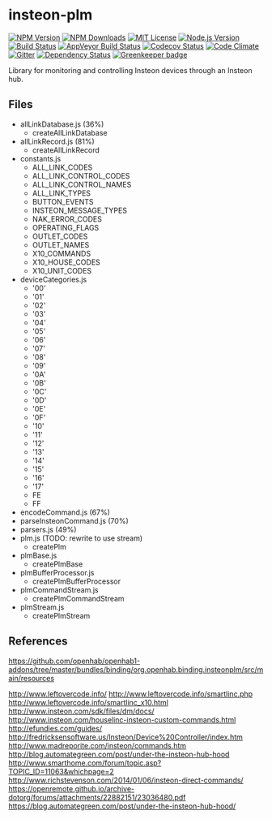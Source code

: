 # insteon-plm
[![NPM Version][npm-image]][npm-url]
[![NPM Downloads][downloads-image]][downloads-url]
[![MIT License][license-image]][license-url]
[![Node.js Version][node-version-image]][node-version-url]
[![Build Status][travis-image]][travis-url]
[![AppVeyor Build Status][appveyor-image]][appveyor-url]
[![Codecov Status][codecov-image]][codecov-url]
[![Code Climate][code-climate-image]][code-climate-url]
[![Gitter][gitter-image]][gitter-url]
[![Dependency Status][dependency-image]][dependency-url]
[![Greenkeeper badge][greenkeeper-image]][greenkeeper-url]
<!-- [![js-canonical-style][canonical-image]][canonical-url] -->

Library for monitoring and controlling Insteon devices through an Insteon hub.

## Files

- allLinkDatabase.js  (36%)
  - createAllLinkDatabase
- allLinkRecord.js (81%)
  - createAllLinkRecord
- constants.js
  - ALL_LINK_CODES
  - ALL_LINK_CONTROL_CODES
  - ALL_LINK_CONTROL_NAMES
  - ALL_LINK_TYPES
  - BUTTON_EVENTS
  - INSTEON_MESSAGE_TYPES
  - NAK_ERROR_CODES
  - OPERATING_FLAGS
  - OUTLET_CODES
  - OUTLET_NAMES
  - X10_COMMANDS
  - X10_HOUSE_CODES
  - X10_UNIT_CODES
- deviceCategories.js
  - '00'
  - '01'
  - '02'
  - '03'
  - '04'
  - '05'
  - '06'
  - '07'
  - '08'
  - '09'
  - '0A'
  - '0B'
  - '0C'
  - '0D'
  - '0E'
  - '0F'
  - '10'
  - '11'
  - '12'
  - '13'
  - '14'
  - '15'
  - '16'
  - '17'
  - FE
  - FF
- encodeCommand.js (67%)
- parseInsteonCommand.js (70%)
- parsers.js (49%)
- plm.js (TODO: rewrite to use stream)
  - createPlm
- plmBase.js
  - createPlmBase
- plmBufferProcessor.js
  - createPlmBufferProcessor
- plmCommandStream.js
  - createPlmCommandStream
- plmStream.js
  - createPlmStream

## References

https://github.com/openhab/openhab1-addons/tree/master/bundles/binding/org.openhab.binding.insteonplm/src/main/resources


http://www.leftovercode.info/
http://www.leftovercode.info/smartlinc.php
http://www.leftovercode.info/smartlinc_x10.html
http://www.insteon.com/sdk/files/dm/docs/
http://www.insteon.com/houselinc-insteon-custom-commands.html
http://efundies.com/guides/
http://fredricksensoftware.us/Insteon/Device%20Controller/index.htm
http://www.madreporite.com/insteon/commands.htm
http://blog.automategreen.com/post/under-the-insteon-hub-hood
http://www.smarthome.com/forum/topic.asp?TOPIC_ID=11063&whichpage=2
http://www.richstevenson.com/2014/01/06/insteon-direct-commands/
https://openremote.github.io/archive-dotorg/forums/attachments/22882151/23036480.pdf
https://blog.automategreen.com/post/under-the-insteon-hub-hood/

[npm-image]: https://img.shields.io/npm/v/insteon-plm.svg
[npm-url]: https://npmjs.org/package/insteon-plm
[downloads-image]: https://img.shields.io/npm/dm/insteon-plm.svg
[downloads-url]: https://npmjs.org/package/insteon-plm
[node-version-image]: https://img.shields.io/node/v/insteon-plm.svg
[node-version-url]: https://nodejs.org/en/download/
[travis-image]: https://img.shields.io/travis/srveit/insteon-plm/master.svg
[travis-url]: https://travis-ci.org/srveit/insteon-plm
[appveyor-image]: https://img.shields.io/appveyor/ci/srveit/insteon-plm/master.svg
[appveyor-url]: https://ci.appveyor.com/project/srveit/insteon-plm/branch/master
[coveralls-image]: https://coveralls.io/repos/github/srveit/insteon-plm/badge.svg?branch=master
[coveralls-url]: https://coveralls.io/github/srveit/insteon-plm?branch=master
[code-climate-image]: https://img.shields.io/codeclimate/maintainability/srveit/insteon-plm.svg
[code-climate-url]: https://codeclimate.com/github/srveit/insteon-plm
[gitter-image]: https://img.shields.io/gitter/room/insteon-plm/Lobby.svg
[gitter-url]: https://gitter.im/insteon-plm/Lobby
[bithound-image]: https://www.bithound.io/github/srveit/insteon-plm/badges/score.svg
[bithound-url]: https://www.bithound.io/github/srveit/insteon-plm
[dependency-image]: https://img.shields.io/david/srveit/insteon-plm.svg
[dependency-url]: https://david-dm.org/srveit/insteon-plm
[codecov-image]: https://img.shields.io/codecov/c/github/babel/babylon/master.svg?style=flat
[codecov-url]: https://codecov.io/gh/babel/babylon
[license-image]: http://img.shields.io/badge/license-MIT-blue.svg?style=flat
[license-url]: http://choosealicense.com/licenses/mit/
[canonical-image]: https://img.shields.io/badge/code%20style-canonical-brightgreen.svg?style=flat
[canonical-url]: https://github.com/gajus/eslint-config-canonical
[greenkeeper-image]: https://badges.greenkeeper.io/srveit/insteon-plm.svg
[greenkeeper-url]: https://greenkeeper.io/

<!--

https://sonarcloud.io/dashboard/index/srveit:insteon-plm

[testling-image]: https://ci.testling.com/srveit/insteon-plm.png
[testling-url]: https://ci.testling.com/srveit/insteon-plm
[cdnjs-image]: https://img.shields.io/cdnjs/v/insteon-plm.svg
[cdnjs-url]: https://cdnjs.com/libraries/insteon-plm

[![locked](http://badges.github.io/stability-badges/dist/locked.svg)](http://github.com/badges/stability-badges)
[![Readme](https://img.shields.io/badge/readme-tested-brightgreen.svg?style=flat)](https://www.npmjs.com/package/reamde)
[![Doug's Gratipay][gratipay-image-dougwilson]][gratipay-url-dougwilson]
[![API documented](https://img.shields.io/badge/API-documented-brightgreen.svg)](https://raszi.github.io/node-tmp/)
[![Bitdeli Badge](https://d2weczhvl823v0.cloudfront.net/thlorenz/convert-source-map/trend.png)](https://bitdeli.com/free "Bitdeli Badge")
[![Bountysource](https://www.bountysource.com/badge/tracker?tracker_id=282608)](https://www.bountysource.com/trackers/282608-eslint?utm_source=282608&utm_medium=shield&utm_campaign=TRACKER_BADGE)
[![Bower version](https://img.shields.io/bower/v/spdx-license-ids.svg)](https://github.com/shinnn/spdx-license-ids/releases)
[![Codeship Status for ashtuchkin/iconv-lite](https://www.codeship.com/projects/81670840-fa72-0131-4520-4a01a6c01acc/status)](https://www.codeship.com/projects/29053)
[![Conventional Commits](https://img.shields.io/badge/Conventional%20Commits-1.0.0-yellow.svg)](https://conventionalcommits.org)
[![ExternalEditor uses the MIT](https://img.shields.io/npm/l/external-editor.svg?style=flat-square)](https://opensource.org/licenses/MIT)
[![FOSSA Status](https://app.fossa.io/api/projects/git%2Bhttps%3A%2F%2Fgithub.com%2Feslint%2Feslint.svg?type=large)](https://app.fossa.io/projects/git%2Bhttps%3A%2F%2Fgithub.com%2Feslint%2Feslint?ref=badge_large)
[![Follow on Twitter](https://img.shields.io/twitter/url/http/shields.io.svg?style=social&label=Follow&maxAge=2592000)](https://twitter.com/hiddentao)
[![Known Vulnerabilities](https://snyk.io/test/npm/promise-core/badge.svg?style=flat-square&maxAge=2592000)](https://snyk.io/test/npm/promise-core)
[![NPM Stats](https://nodei.co/npm/iconv-lite.png?downloads=true&downloadRank=true)](https://npmjs.org/packages/iconv-lite/)
[![NPM](https://nodei.co/npm-dl/deep-extend.png?height=3)](https://nodei.co/npm/deep-extend/)
[![OpenCollective](https://opencollective.com/debug/sponsors/badge.svg)](#sponsors)
[![Sauce Test Status](https://saucelabs.com/browser-matrix/epoberezkin.svg)](https://saucelabs.com/u/epoberezkin)
[![Slack Channel](http://zeit-slackin.now.sh/badge.svg)](https://zeit.chat/)
[![Standard Version](https://img.shields.io/badge/release-standard%20version-brightgreen.svg)](https://github.com/conventional-changelog/standard-version)
[![Windows Build](https://img.shields.io/appveyor/ci/alexindigo/asynckit/v0.4.0.svg?label=windows:0.12-6.x&style=flat)](https://ci.appveyor.com/project/alexindigo/asynckit)
[![Windows Tests](https://img.shields.io/appveyor/ci/bcoe/nyc-ilw23/master.svg?label=Windows%20Tests)](https://ci.appveyor.com/project/bcoe/nyc-ilw23)
[![](http://img.shields.io/badge/unicorn-approved-ff69b4.svg)](https://www.youtube.com/watch?v=9auOCbH5Ns4)


-->
